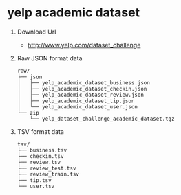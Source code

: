 yelp academic dataset
========================

1. Download Url
    
    * http://www.yelp.com/dataset_challenge

2. Raw JSON format data

    ```
	raw/
	├── json
	│   ├── yelp_academic_dataset_business.json
	│   ├── yelp_academic_dataset_checkin.json
	│   ├── yelp_academic_dataset_review.json
	│   ├── yelp_academic_dataset_tip.json
	│   └── yelp_academic_dataset_user.json
	└── zip
    	└── yelp_dataset_challenge_academic_dataset.tgz
    ```
    
3. TSV format data

	```
	tsv/
	├── business.tsv
	├── checkin.tsv
	├── review.tsv
	├── review_test.tsv
	├── review_train.tsv
	├── tip.tsv
	└── user.tsv
	```
	